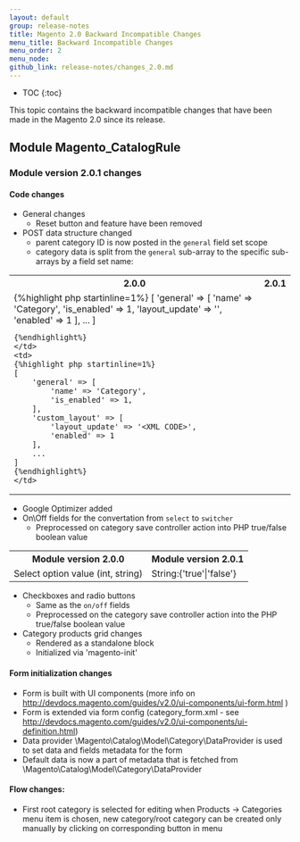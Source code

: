 ```yaml
---
layout: default
group: release-notes
title: Magento 2.0 Backward Incompatible Changes
menu_title: Backward Incompatible Changes
menu_order: 2
menu_node: 
github_link: release-notes/changes_2.0.md
---
```


* TOC
{:toc}

This topic contains the backward incompatible changes that have been made in the Magento 2.0 since its release.

## Module Magento_CatalogRule

### Module version 2.0.1 changes

#### Code changes

* General changes
  * Reset button and feature have been removed
* POST data structure changed
  * parent category ID is now posted in the `general` field set scope
  * category data is split from the `general` sub-array to the specific sub-arrays by a field set name:
    
<table>
  <tr>
    <th>2.0.0</th>
    <th>2.0.1</th>
  </tr>
  <tr>
    <td>
    {%highlight php startinline=1%}
    [
        'general' => [
            'name' => 'Category',
            'is_enabled' => 1,
            'layout_update' => '<XML CODE>',
            'enabled' => 1
        ],
        ...
    ]
    
    {%endhighlight%}
    </td>
    <td>
    {%highlight php startinline=1%}
    [
        'general' => [
            'name' => 'Category',
            'is_enabled' => 1,
        ],
        'custom_layout' => [
            'layout_update' => '<XML CODE>',
            'enabled' => 1
        ],
        ...
    ]
    {%endhighlight%}
    </td>
  </tr>
</table>

* Google Optimizer added
* On\Off fields for the convertation from `select` to `switcher`
  * Preprocessed on category save controller action into PHP true/false boolean value
    
<table>
  <tr>
    <th>Module version 2.0.0</th>
    <th>Module version 2.0.1</th>
  </tr>
  <tr>
    <td>
    Select option value (int, string)
    </td>
    <td>
    String:{'true'|'false'}
    </td>
  </tr>
</table>

* Checkboxes and radio buttons
  * Same as the `on/off` fields
  * Preprocessed on the category save controller action into the PHP true/false boolean value
* Category products grid changes
  * Rendered as a standalone block
  * Initialized via 'magento-init'

#### Form initialization changes

* Form is built with UI components (more info on http://devdocs.magento.com/guides/v2.0/ui-components/ui-form.html )
* Form is extended via form config (category_form.xml - see http://devdocs.magento.com/guides/v2.0/ui-components/ui-definition.html)
* Data provider \Magento\Catalog\Model\Category\DataProvider is used to set data and fields metadata for the form
* Default data is now a part of metadata that is fetched from \Magento\Catalog\Model\Category\DataProvider

#### Flow changes:

* First root category is selected for editing when Products -> Categories menu item is chosen, new category/root category can be created only manually by clicking on corresponding button in menu